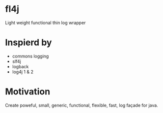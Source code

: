 # fl4j
Light weight functional thin log wrapper

# Inspierd by
* commons logging
* slf4j
* logback
* log4j 1 & 2

# Motivation
Create poweful, small, generic, functional, flexible, fast, log façade for java.


